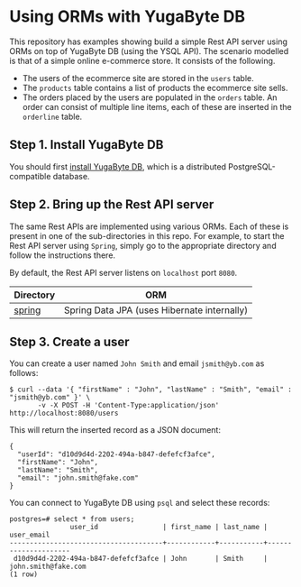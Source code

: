 # Using ORMs with YugaByte DB

This repository has examples showing build a simple Rest API server using ORMs on top of YugaByte DB (using the YSQL API). The scenario modelled is that of a simple online e-commerce store. It consists of the following.

* The users of the ecommerce site are stored in the `users` table. 
* The `products` table contains a list of products the ecommerce site sells.
* The orders placed by the users are populated in the `orders` table. An order can consist of multiple line items, each of these are inserted in the `orderline` table.

## Step 1. Install YugaByte DB

You should first [install YugaByte DB](https://docs.yugabyte.com/latest/quick-start/), which is a distributed PostgreSQL-compatible database.

## Step 2. Bring up the Rest API server

The same Rest APIs are implemented using various ORMs. Each of these is present in one of the sub-directories in this repo. For example, to start the Rest API server using `Spring`, simply go to the appropriate directory and follow the instructions there.

By default, the Rest API server listens on `localhost` port `8080`.

| Directory  | ORM |
| ------------- | ------------- |
| [spring](https://github.com/YugaByte/orm-examples/blob/master/spring)  | Spring Data JPA (uses Hibernate internally)   |


## Step 3. Create a user

You can create a user named `John Smith` and email `jsmith@yb.com` as follows:

```
$ curl --data '{ "firstName" : "John", "lastName" : "Smith", "email" : "jsmith@yb.com" }' \
       -v -X POST -H 'Content-Type:application/json' http://localhost:8080/users
```

This will return the inserted record as a JSON document:
```
{
  "userId": "d10d9d4d-2202-494a-b847-defefcf3afce",
  "firstName": "John",
  "lastName": "Smith",
  "email": "john.smith@fake.com"
}
```

You can connect to YugaByte DB using `psql` and select these records:
```
postgres=# select * from users;
               user_id                | first_name | last_name |     user_email
--------------------------------------+------------+-----------+---------------------
 d10d9d4d-2202-494a-b847-defefcf3afce | John       | Smith     | john.smith@fake.com
(1 row)
```
